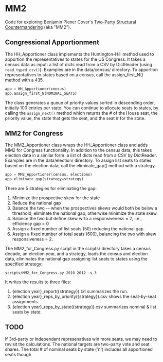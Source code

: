 # MM2

Code for exploring Benjamin Plener Cover's [Two-Party Structural Countermandering](https://papers.ssrn.com/sol3/papers.cfm?abstract_id=3891735) (aka "MM2").

## Congressional Apportionment

The HH_Apportioner class implements the Huntington-Hill method used to apportion the representatives to states for the US Congress.
It takes a census data as input: a list of dicts read from a CSV by DictReader (using `read_typed_csv()`).
Examples are in the data/census/ directory.
To apportion representatives to states based on a census, call the assign_first_N() method with a 435.

```python
app = HH_Apportioner(census)
app.assign_first_N(NOMINAL_SEATS)
```

The class generates a queue of priority values sorted in descending order, initially 100 entries per state.
You can continue to allocate seats to states, by calling the `assign_next()` method which returns
the # of the House seat, the priority value, the state that gets the seat, and the seat # for the state.

## MM2 for Congress

The MM2_Apportioner class wraps the HH_Apportioner class and adds MM2 for Congress functionality.
In addition to the census data, this takes election data in a similar form: a list of dicts read from a CSV by DictReader.
Examples are in the data/election/ directory.
To assign list seats to states based on the election data, call the eliminate_gap() method with a strategy.

```python
app = MM2_Apportioner(census, elections)
app.eliminate_gap(strategy=strategy)
```

There are 5 strategies for eliminating the gap:
1. Minimize the prospective skew for the state
2. Reduce the national gap 
3. Balance the two -- when the prospectives skews would both be below a threshold, eliminate the national gap; otherwise minimize the state skew.
4. Balance the two but define skew wrto a responsiveness = 2, i.e., efficiency gap = 0
5. Assign a fixed number of list seats (50) reducing the national gap.
6. Assign a fixed number of total seats (600), balancing the two with skew responsiveness = 2.

The MM2_for_Congress.py script in the scripts/ directory takes a census decade, an election year, and a strategy, 
loads the census and election data, eliminates the national gap assigning list seats to states using the specified strategy:

```shell
scripts/MM2_for_Congress.py 2010 2012 -s 3
```

It writes the results to three files:

1. {election year}_report({strategy}).txt summarizes the run.
2. {election year}_reps_by_priority({strategy}).csv shows the seat-by-seat assignments.
3. {election year}_reps_by_state({strategy}).csv summarizes nominal & list seats by state.

## TODO

If 3rd-party or independent represenatives win more seats, we may need to revisit the calculations.
The national targets are two-party vote and seat shares.
The total # of nominal seats by state ('n') includes all apportioned seats though.